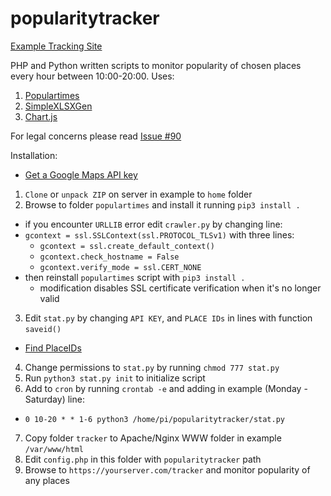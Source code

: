 # popularitytracker

[Example Tracking Site](https://zygtech.pl/tracker/)

PHP and Python written scripts to monitor popularity of chosen places every hour between 10:00-20:00. Uses:
1. [Populartimes](https://github.com/m-wrzr/populartimes/)
2. [SimpleXLSXGen](https://github.com/shuchkin/simplexlsxgen/)
3. [Chart.js](https://www.chartjs.org/)

For legal concerns please read [Issue #90](https://github.com/m-wrzr/populartimes/issues/90)

Installation:
+ [Get a Google Maps API key](https://developers.google.com/places/web-service/get-api-key)
1. `Clone` or `unpack ZIP` on server in example to `home` folder
2. Browse to folder `populartimes` and install it running `pip3 install .`
+ if you encounter `URLLIB` error edit `crawler.py` by changing line:
+ `gcontext = ssl.SSLContext(ssl.PROTOCOL_TLSv1)` with three lines:
  + `gcontext = ssl.create_default_context()`
  + `gcontext.check_hostname = False`
  + `gcontext.verify_mode = ssl.CERT_NONE`
+ then reinstall `populartimes` script with `pip3 install .`  
  + modification disables SSL certificate verification when it's no longer valid
3. Edit `stat.py` by changing `API KEY`, and `PLACE IDs` in lines with function `saveid()`
+ [Find PlaceIDs](https://developers.google.com/maps/documentation/javascript/examples/places-placeid-finder)
4. Change permissions to `stat.py` by running `chmod 777 stat.py`
5. Run `python3 stat.py init` to initialize script
6. Add to `cron` by running `crontab -e` and adding in example (Monday - Saturday) line:
+ `0 10-20 * * 1-6 python3 /home/pi/popularitytracker/stat.py`
7. Copy folder `tracker` to Apache/Nginx WWW folder in example `/var/www/html`
8. Edit `config.php` in this folder with `popularitytracker` path
9. Browse to `https://yourserver.com/tracker` and monitor popularity of any places

